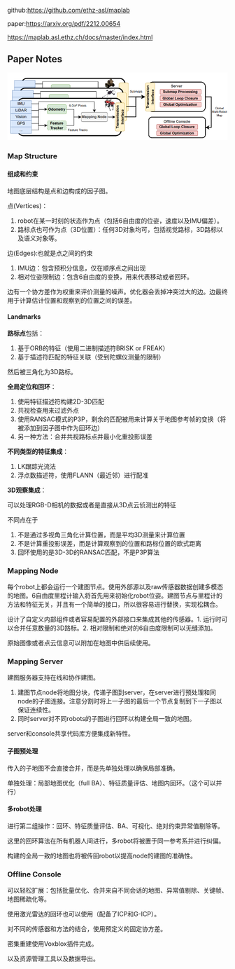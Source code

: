 github:https://github.com/ethz-asl/maplab

paper:https://arxiv.org/pdf/2212.00654

https://maplab.asl.ethz.ch/docs/master/index.html

## Paper Notes

![](./assets/image-20250323132321819.png)

### Map Structure

#### 组成和约束

地图底层结构是点和边构成的因子图。

点(Vertices)：

1. robot在某一时刻的状态作为点（包括6自由度的位姿，速度以及IMU偏差）。
2. 路标点也可作为点（3D位置）：任何3D对象均可，包括视觉路标，3D路标以及语义对象等。

边(Edges):也就是点之间的约束

1. IMU边：包含预积分信息，仅在顺序点之间出现
2. 相对位姿限制边：包含6自由度的变换，用来代表移动或者回环。

边有一个协方差作为权重来评价测量的噪声。优化器会丢掉冲突过大的边。边最终用于计算估计位置和观察到的位置之间的误差。

#### Landmarks

**路标点**包括：

1. 基于ORB的特征（使用二进制描述符BRISK or FREAK）
2. 基于描述符匹配的特征关联（受到陀螺仪测量的限制）

然后被三角化为3D路标。

**全局定位和回环**：

1. 使用特征描述符构建2D-3D匹配
2. 共视检查用来过滤外点
3. 使用RANSAC模式的P3P，剩余的匹配被用来计算关于地图参考帧的变换（将被添加到因子图中作为回环边）
4. 另一种方法：合并共视路标点并最小化重投影误差

**不同类型的特征集成**：

1. LK跟踪光流法
2. 浮点数描述符，使用FLANN（最近邻）进行配准

**3D观察集成**：

可以处理RGB-D相机的数据或者是直接从3D点云侦测出的特征

不同点在于

1. 不是通过多视角三角化计算位置，而是平均3D测量来计算位置
2. 不是计算重投影误差，而是计算观察到的位置和路标位置的欧式距离
3. 回环使用的是3D-3D的RANSAC匹配，不是P3P算法

### Mapping Node

每个robot上都会运行一个建图节点。使用外部源以及raw传感器数据创建多模态的地图。6自由度里程计输入将首先用来初始化robot位姿。建图节点与里程计的方法和特征无关，并且有一个简单的接口，所以很容易进行替换，实现松耦合。

设计了自定义内部组件或者容易配置的外部接口来集成其他的传感器。1. 运行时可以合并任意数量的3D路标。2. 相对限制和绝对的6自由度限制可以无缝添加。

原始图像或者点云信息可以附加在地图中供后续使用。

### Mapping Server

建图服务器支持在线和协作建图。

1. 建图节点node将地图分块，传递子图到server，在server进行预处理和同node的子图连接。注意分割时将上一子图的最后一个节点复制到下一子图以保证连续性。
2. 同时server对不同robots的子图进行回环以构建全局一致的地图。

server和console共享代码库方便集成新特性。

#### 子图预处理

传⼊的⼦地图不会直接合并，⽽是先单独处理以确保局部准确。

单独处理：局部地图优化（full BA）、特征质量评估、地图内回环。（这个可以并行）

#### 多robot处理

进行第二组操作：回环、特征质量评估、BA、可视化、绝对约束异常值剔除等。

这里的回环算法在所有机器人间进行，多robot将被置于同一参考系并进行纠偏。

构建的全局一致的地图也将被传回robot以提高node的建图的准确性。

### Offline Console

可以轻松扩展：包括批量优化、合并来⾃不同会话的地图、异常值剔除、关键帧、地图稀疏化等。

使用激光雷达的回环也可以使用（配备了ICP和G-ICP）。

对不同的传感器和方法的结合，使用预定义的固定协方差。

密集重建使用Voxblox插件完成。

以及资源管理工具以及数据导出。